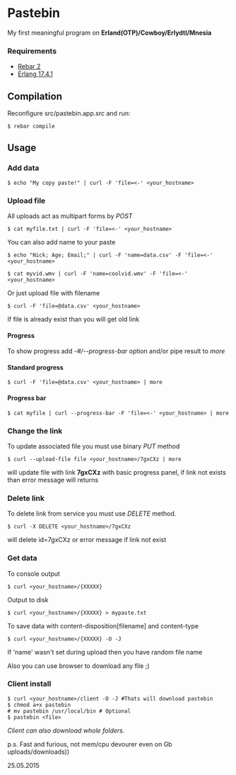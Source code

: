 Pastebin
========

My first meaningful program on **Erland(OTP)/Cowboy/Erlydtl/Mnesia**

### Requirements
- [Rebar 2](https://github.com/rebar/rebar)
- [Erlang 17.4.1](https://www.erlang.org/downloads)

## Compilation

Reconfigure src/pastebin.app.src and run:

```shell script
$ rebar compile
```

## Usage

### Add data
```shell script
$ echo "My copy paste!" | curl -F 'file=<-' <your_hostname>
```

### Upload file

All uploads act as multipart forms by *POST*
```shell script
$ cat myfile.txt | curl -F 'file=<-' <your_hostname>
```

You can also add name to your paste
```shell script
$ echo "Nick; Age; Email;" | curl -F 'name=data.csv' -F 'file=<-' <your_hostname>
```

```shell script
$ cat myvid.wmv | curl -F 'name=coolvid.wmv' -F 'file=<-' <your_hostname>
```

Or just upload file with filename

```shell script
$ curl -F 'file=@data.csv' <your_hostname>
```

If file is already exist than you will get old link

#### Progress

To show progress add *-#/--progress-bar* option and/or pipe result to *more*

#### Standard progress
```shell script
$ curl -F 'file=@data.csv' <your_hostname> | more
```

#### Progress bar
```shell script
$ cat myfile | curl --progress-bar -F 'file=<-' <your_hostname> | more
```

### Change the link

To update associated file you must use binary *PUT* method

```shell script
$ curl --upload-file file <your_hostname>/7gxCXz | more
```

will update file with link **7gxCXz** with basic progress panel, if link not exists than error message will returns

### Delete link

To delete link from service you must use *DELETE* method.
```shell script
$ curl -X DELETE <your_hostname>/7gxCXz
```

will delete id=7gxCXz or error message if link not exist

### Get data</b>

To console output
```shell script
$ curl <your_hostname>/{XXXXX}
```

Output to disk
```shell script
$ curl <your_hostname>/{XXXXX} > mypaste.txt
```

To save data with content-disposition[filename] and content-type
```shell script
$ curl <your_hostname>/{XXXXX} -O -J
```

If 'name' wasn't set during upload then you have random file name

Also you can use browser to download any file ;)

### Client install
```shell script
$ curl <your_hostname>/client -O -J #Thats will download pastebin
$ chmod a+x pastebin
# mv pastebin /usr/local/bin # Optional
$ pastebin <file>
```

_Client can also download whole folders._

p.s. Fast and furious, not mem/cpu devourer even on Gb uploads/downloads))

25.05.2015
